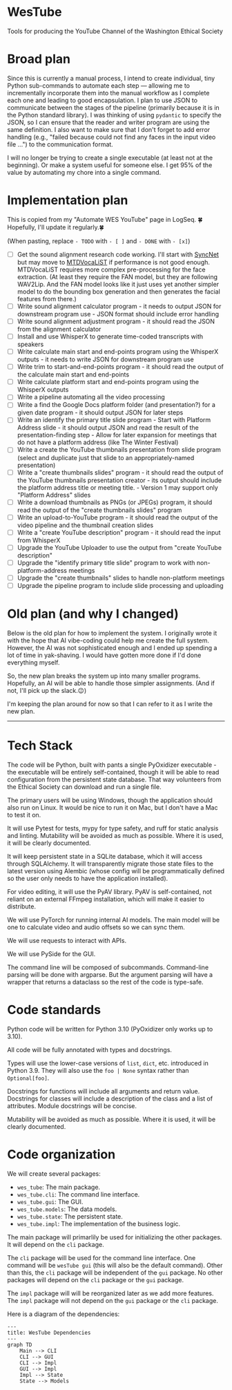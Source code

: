 # WesTube

Tools for producing the YouTube Channel of the Washington Ethical Society

# Broad plan

Since this is currently a manual process, I intend to create individual, tiny Python
sub-commands to automate each step — allowing me to incrementally incorporate them into
the manual workflow as I complete each one and leading to good encapsulation. I plan to
use JSON to communicate between the stages of the pipeline (primarily because it is in
the Python standard library). I was thinking of using `pydantic` to specify the JSON, so
I can ensure that the reader and writer program are using the same definition. I also
want to make sure that I don't forget to add error handling (e.g., "failed because could
not find any faces in the input video file ...") to the communication format.

I will no longer be trying to create a single executable (at least not at the
beginning). Or make a system useful for someone else. I get 95% of the value by
automating my chore into a single command.

# Implementation plan

This is copied from my "Automate WES YouTube" page in LogSeq. 🍀Hopefully, I'll update it
regularly.🍀

(When pasting, replace `- TODO` with `- [ ]` and `- DONE` with `- [x]`)

- [ ] Get the sound alignment research code working. I'll start with
  [SyncNet](https://github.com/joonson/syncnet_python) but may move to
  [MTDVocaLiST](https://github.com/xjchenGit/MTDVocaLiST) if performance is not good
  enough. MTDVocaLiST requires more complex pre-processing for the face extraction. (At
  least they require the FAN model, but they are following WAV2Lip. And the FAN model
  looks like it just uses yet another simpler model to do the bounding box generation
  and then generates the facial features from there.)
- [ ] Write sound alignment calculator program - it needs to output JSON for downstream
  program use - JSON format should include error handling
- [ ] Write sound alignment adjustment program - it should read the JSON from the
  alignment calculator
- [ ] Install and use WhisperX to generate time-coded transcripts with speakers
- [ ] Write calculate main start and end-points program using the WhisperX outputs - it
  needs to write JSON for downstream program use
- [ ] Write trim to start-and-end-points program - it should read the output of the
  calculate main start and end-points
- [ ] Write calculate platform start and end-points program using the WhisperX outputs
- [ ] Write a pipeline automating all the video processing
- [ ] Write a find the Google Docs platform folder (and presentation?) for a given date
  program - it should output JSON for later steps
- [ ] Write an identify the primary title slide program - Start with Platform Address
  slide - it should output JSON and read the result of the presentation-finding step -
  Allow for later expansion for meetings that do not have a platform address (like The
  Winter Festival)
- [ ] Write a create the YouTube thumbnails presentation from slide program (select and
  duplicate just that slide to an appropriately-named presentation)
- [ ] Write a "create thumbnails slides" program - it should read the output of the
  YouTube thumbnails presentation creator - its output should include the platform
  address title or meeting title. - Version 1 may support only "Platform Address" slides
- [ ] Write a download thumbnails as PNGs (or JPEGs) program, it should read the output
  of the "create thumbnails slides" program
- [ ] Write an upload-to-YouTube program - it should read the output of the video
  pipeline and the thumbnail creation slides
- [ ] Write a "create YouTube description" program - it should read the input from
  WhisperX
- [ ] Upgrade the YouTube Uploader to use the output from "create YouTube description"
- [ ] Upgrade the "identify primary title slide" program to work with
  non-platform-address meetings
- [ ] Upgrade the "create thumbnails" slides to handle non-platform meetings
- [ ] Upgrade the pipeline program to include slide processing and uploading

# Old plan (and why I changed)

Below is the old plan for how to implement the system. I originally wrote it with the
hope that AI vibe-coding could help me create the full system. However, the AI was not
sophisticated enough and I ended up spending a lot of time in yak-shaving. I would have
gotten more done if I'd done everything myself.

So, the new plan breaks the system up into many smaller programs. Hopefully, an AI will
be able to handle those simpler assignments. (And if not, I'll pick up the slack.😉)

I'm keeping the plan around for now so that I can refer to it as I write the new plan.

______________________________________________________________________

# Tech Stack

The code will be Python, built with pants a single PyOxidizer executable - the
executable will be entirely self-contained, though it will be able to read configuration
from the persistent state database. That way volunteers from the Ethical Society can
download and run a single file.

The primary users will be using Windows, though the application should also run on
Linux. It would be nice to run it on Mac, but I don't have a Mac to test it on.

It will use Pytest for tests, mypy for type safety, and ruff for static analysis and
linting. Mutability will be avoided as much as possible. Where it is used, it will be
clearly documented.

It will keep persistent state in a SQLite database, which it will access through
SQLAlchemy. It will transparently migrate those state files to the latest version using
Alembic (whose config will be programmatically defined so the user only needs to have
the application installed).

For video editing, it will use the PyAV library. PyAV is self-contained, not reliant on
an external FFmpeg installation, which will make it easier to distribute.

We will use PyTorch for running internal AI models. The main model will be one to
calculate video and audio offsets so we can sync them.

We will use requests to interact with APIs.

We will use PySide for the GUI.

The command line will be composed of subcommands. Command-line parsing will be done with
argparse. But the argument parsing will have a wrapper that returns a dataclass so the
rest of the code is type-safe.

# Code standards

Python code will be written for Python 3.10 (PyOxidizer only works up to 3.10).

All code will be fully annotated with types and docstrings.

Types will use the lower-case versions of `list`, `dict`, etc. introduced in Python 3.9.
They will also use the `foo | None` syntax rather than `Optional[foo]`.

Docstrings for functions will include all arguments and return value. Docstrings for
classes will include a description of the class and a list of attributes. Module
docstrings will be concise.

Mutability will be avoided as much as possible. Where it is used, it will be clearly
documented.

# Code organization

We will create several packages:

- `wes_tube`: The main package.
- `wes_tube.cli`: The command line interface.
- `wes_tube.gui`: The GUI.
- `wes_tube.models`: The data models.
- `wes_tube.state`: The persistent state.
- `wes_tube.impl`: The implementation of the business logic.

The main package will primarlily be used for initializing the other packages. It will
depend on the `cli` package.

The `cli` package will be used for the command line interface. One command will be
`wesTube gui` (this will also be the default command). Other than this, the `cli`
package will be independent of the `gui` package. No other packages will depend on the
`cli` package or the `gui` package.

The `impl` package will will be reorganized later as we add more features. The `impl`
package will not depend on the `gui` package or the `cli` package.

Here is a diagram of the dependencies:

```mermaid
---
title: WesTube Dependencies
---
graph TD
    Main --> CLI
    CLI --> GUI
    CLI --> Impl
    GUI --> Impl
    Impl --> State
    State --> Models
```
